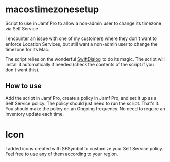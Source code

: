 # macostimezonesetup

Script to use in Jamf Pro to allow a non-admin user to change its timezone via Self Service

I encounter an issue with one of my customers where they don't want to enforce Location Services, but still want a non-admin user to change the timezone for its Mac.

The script relies on the wonderful [SwiftDialog](https://github.com/swiftDialog) to do its magic. The script will install it automatically if needed (check the contents of the script if you don't want this).

## How to use

Add the script in Jamf Pro, create a policy in Jamf Pro, and set it up as a Self Service policy. The policy should just need to run the script. That's it. You should make the policy on an Ongoing frequency. No need to require an Inventory update each time.

# Icon

I added icons created with SFSymbol to customize your Self Service policy. Feel free to use any of them according to your region.
